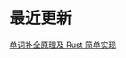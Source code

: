 # 最近更新

[单词补全原理及 Rust 简单实现](https://bhznjns.github.io/markdown-blog/#static/Calculator.rs/%E5%8D%95%E8%AF%8D%E8%A1%A5%E5%85%A8%E5%8E%9F%E7%90%86%E5%8F%8A%20Rust%20%E7%AE%80%E5%8D%95%E5%AE%9E%E7%8E%B0.md)

